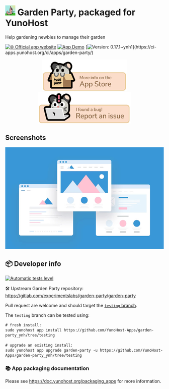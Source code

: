 <!--
N.B.: This README was automatically generated by <https://github.com/YunoHost/apps_tools/blob/main/readme_generator>
It shall NOT be edited by hand.
-->

<h1>
  <img src="https://raw.githubusercontent.com/YunoHost/apps/main/logos/garden-party.png" width="32px" alt="Logo of Garden Party">
  Garden Party, packaged for YunoHost
</h1>

Help gardening newbies to manage their garden

[![🌐 Official app website](https://img.shields.io/badge/Official_app_website-darkgreen?style=for-the-badge)](https://garden-party.io/)
[![App Demo](https://img.shields.io/badge/App_Demo-blue?style=for-the-badge)](https://garden-party.experimentslabs.com/)
[![Version: 0.17.1~ynh1](https://img.shields.io/badge/Version-0.17.1~ynh1-rgb(18,138,11)?style=for-the-badge)](https://ci-apps.yunohost.org/ci/apps/garden-party/)

<div align="center">
<a href="https://apps.yunohost.org/app/garden-party"><img height="100px" src="https://github.com/YunoHost/yunohost-artwork/raw/refs/heads/main/badges/neopossum-badges/badge_more_info_on_the_appstore.svg"/></a>
<a href="https://github.com/YunoHost-Apps/garden-party_ynh/issues"><img height="100px" src="https://github.com/YunoHost/yunohost-artwork/raw/refs/heads/main/badges/neopossum-badges/badge_report_an_issue.svg"/></a>
</div>


## Screenshots
![Screenshot of Garden Party](./doc/screenshots/example.jpg)

## 📦 Developer info

[![Automatic tests level](https://apps.yunohost.org/badge/cilevel/garden-party)](https://ci-apps.yunohost.org/ci/apps/garden-party/)

🛠️ Upstream Garden Party repository: <https://gitlab.com/experimentslabs/garden-party/garden-party>

Pull request are welcome and should target the [`testing` branch](https://github.com/YunoHost-Apps/garden-party_ynh/tree/testing).

The `testing` branch can be tested using:
```
# fresh install:
sudo yunohost app install https://github.com/YunoHost-Apps/garden-party_ynh/tree/testing

# upgrade an existing install:
sudo yunohost app upgrade garden-party -u https://github.com/YunoHost-Apps/garden-party_ynh/tree/testing
```

### 📚 App packaging documentation

Please see <https://doc.yunohost.org/packaging_apps> for more information.